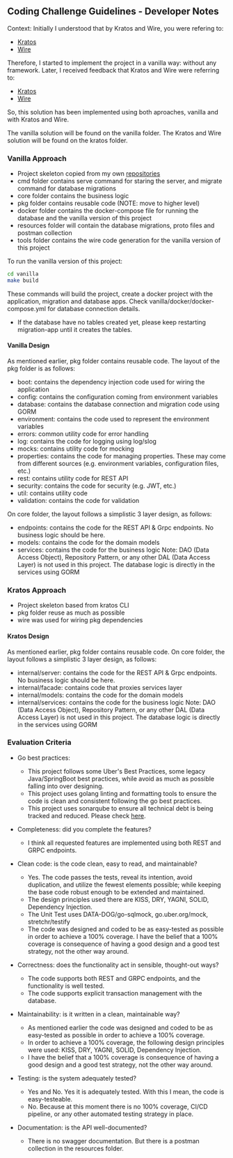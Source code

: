 ## Coding Challenge Guidelines - Developer Notes

Context: Initially I understood that by Kratos and Wire, you were refering to:
- [Kratos](https://www.ory.sh/docs/welcome)
- [Wire](https://docs.wire.com/)

Therefore, I started to implement the project in a vanilla way: without any framework.
Later, I received feedback that Kratos and Wire were referring to:
- [Kratos](https://go-kratos.dev/)
- [Wire](https://pkg.go.dev/github.com/google/wire)

So, this solution has been implemented using both aproaches, vanilla and with Kratos and Wire.

The vanilla solution will be found on the vanilla folder.
The Kratos and Wire solution will be found on the kratos folder.

### Vanilla Approach
- Project skeleton copied from my own [repositories](https://github.com/guidomantilla?tab=repositories&q=go-feather-&type=&language=go&sort=)
- cmd folder contains serve command for staring the server, and migrate command for database migrations
- core folder contains the business logic
- pkg folder contains reusable code (NOTE: move to higher level)
- docker folder contains the docker-compose file for running the database and the vanilla version of this project
- resources folder will contain the database migrations, proto files and postman collection
- tools folder contains the wire code generation for the vanilla version of this project

To run the vanilla version of this project:
```bash
cd vanilla
make build
```
These commands will build the project, create a docker project with the application, migration and database apps. Check vanilla/docker/docker-compose.yml for database connection details.
* If the database have no tables created yet, please keep restarting migration-app until it creates the tables.

#### Vanilla Design
As mentioned earlier, pkg folder contains reusable code. The layout of the pkg folder is as follows:
* boot: contains the dependency injection code used for wiring the application
* config: contains the configuration coming from environment variables
* database: contains the database connection and migration code using GORM
* environment: contains the code used to represent the environment variables
* errors: common utility code for error handling
* log: contains the code for logging using log/slog
* mocks: contains utility code for mocking
* properties: contains the code for managing properties. These may come from different sources (e.g. environment variables, configuration files, etc.)
* rest: contains utility code for REST API
* security: contains the code for security (e.g. JWT, etc.)
* util: contains utility code
* validation: contains the code for validation

On core folder, the layout follows a simplistic 3 layer design, as follows:
* endpoints: contains the code for the REST API & Grpc endpoints. No business logic should be here.
* models: contains the code for the domain models
* services: contains the code for the business logic
Note: DAO (Data Access Object), Repository Pattern, or any other DAL (Data Access Layer) is not used in this project. The database logic is directly in the services using GORM


### Kratos Approach
- Project skeleton based from kratos CLI
- pkg folder reuse as much as possible 
- wire was used for wiring pkg dependencies


#### Kratos Design
As mentioned earlier, pkg folder contains reusable code.
On core folder, the layout follows a simplistic 3 layer design, as follows:
* internal/server: contains the code for the REST API & Grpc endpoints. No business logic should be here.
* internal/facade: contains code that proxies services layer
* internal/models: contains the code for the domain models
* internal/services: contains the code for the business logic
  Note: DAO (Data Access Object), Repository Pattern, or any other DAL (Data Access Layer) is not used in this project. The database logic is directly in the services using GORM



### Evaluation Criteria
- Go best practices:
  - This project follows some Uber's Best Practices, some legacy Java/SpringBoot best practices, while avoid as much as possible falling into over designing.
  - This project uses golang linting and formatting tools to ensure the code is clean and consistent following the go best practices.
  - This project uses sonarqube to ensure all technical debt is being tracked and reduced. Please check [here](http://170.187.157.212:9001/code?id=golang-engineer-udoly).
 
- Completeness: did you complete the features?
  - I think all requested features are implemented using both REST and GRPC endpoints.

- Clean code: is the code clean, easy to read, and maintainable?
  - Yes. The code passes the tests, reveal its intention, avoid duplication, and utilize the fewest elements possible; while keeping the base code robust enough to be extended and maintained.
  - The design principles used there are KISS, DRY, YAGNI, SOLID, Dependency Injection.
  - The Unit Test uses DATA-DOG/go-sqlmock, go.uber.org/mock, stretchr/testify
  - The code was designed and coded to be as easy-tested as possible in order to achieve a 100% coverage. I have the belief that a 100% coverage is consequence of having a good design and a good test strategy, not the other way around.

- Correctness: does the functionality act in sensible, thought-out ways?
  - The code supports both REST and GRPC endpoints, and the functionality is well tested.
  - The code supports explicit transaction management with the database.
  
- Maintainability: is it written in a clean, maintainable way?
  - As mentioned earlier the code was designed and coded to be as easy-tested as possible in order to achieve a 100% coverage. 
  - In order to achieve a 100% coverage, the following design principles were used: KISS, DRY, YAGNI, SOLID, Dependency Injection.
  - I have the belief that a 100% coverage is consequence of having a good design and a good test strategy, not the other way around.

- Testing: is the system adequately tested?
  - Yes and No. Yes it is adequately tested. With this I mean, the code is easy-testeable.
  - No. Because at this moment there is no 100% coverage, CI/CD pipeline, or any other automated testing strategy in place.
  
- Documentation: is the API well-documented?
  - There is no swagger documentation. But there is a postman collection in the resources folder.